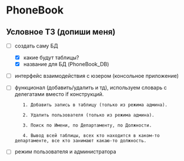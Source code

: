 # PhoneBook
## Условное ТЗ (допиши меня)
- [ ] создать саму БД
	- [x] какие будут таблицы?
	- [x] название для БД (PhoneBook_DB)
- [ ] интерфейс взаимодействия с юзером (консольное приложение)
- [ ] функционал (добавить/удалить и тд), используем словарь с делегатами вместо if конструкций.

		 1. Добавить запись в таблицу (только из режима админа). 
		  
		 2. Удалить пользователя (только из режима админа). 
		  
		 3. Поиск по Имени, по Департаменту, по Должности. 
		  
		 4. Вывод всей таблицы, всех кто находится в каком-то департаменте, все кто занимают какаю-то должность. 
- [ ] режим пользователя и администратора

